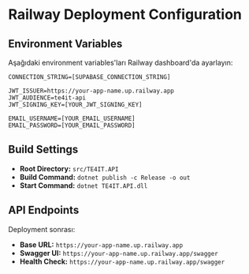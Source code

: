 # Railway Deployment Configuration

## Environment Variables

Aşağıdaki environment variables'ları Railway dashboard'da ayarlayın:

```
CONNECTION_STRING=[SUPABASE_CONNECTION_STRING]

JWT_ISSUER=https://your-app-name.up.railway.app
JWT_AUDIENCE=te4it-api
JWT_SIGNING_KEY=[YOUR_JWT_SIGNING_KEY]

EMAIL_USERNAME=[YOUR_EMAIL_USERNAME]
EMAIL_PASSWORD=[YOUR_EMAIL_PASSWORD]
```

## Build Settings

- **Root Directory:** `src/TE4IT.API`
- **Build Command:** `dotnet publish -c Release -o out`
- **Start Command:** `dotnet TE4IT.API.dll`

## API Endpoints

Deployment sonrası:
- **Base URL:** `https://your-app-name.up.railway.app`
- **Swagger UI:** `https://your-app-name.up.railway.app/swagger`
- **Health Check:** `https://your-app-name.up.railway.app/swagger`
